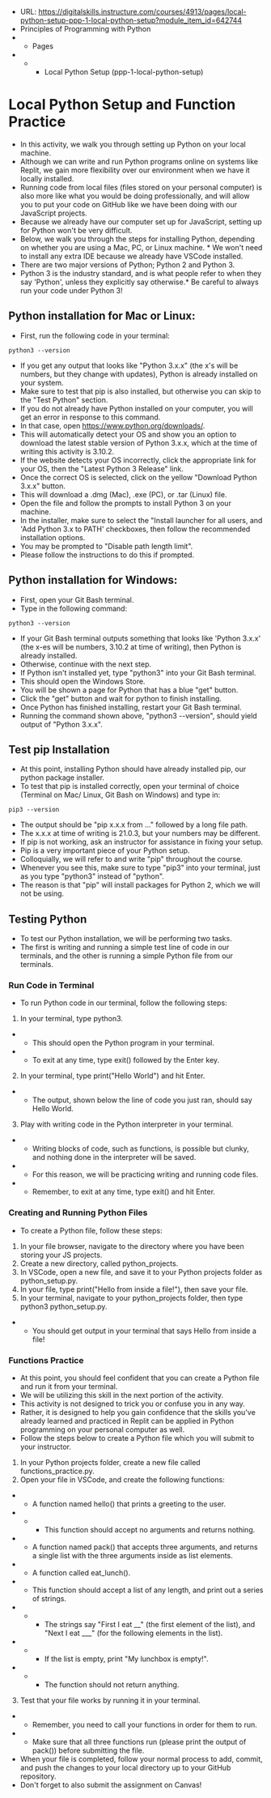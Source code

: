 * URL: https://digitalskills.instructure.com/courses/4913/pages/local-python-setup-ppp-1-local-python-setup?module_item_id=642744
* Principles of Programming with Python
* * Pages
* * * Local Python Setup (ppp-1-local-python-setup)
# Local Python Setup and Function Practice
* In this activity, we walk you through setting up Python on your local machine.
* Although we can write and run Python programs online on systems like Replit, we gain more flexibility over our environment when we have it locally installed.
* Running code from local files (files stored on your personal computer) is also more like what you would be doing professionally, and will allow you to put your code on GitHub like we have been doing with our JavaScript projects.
* Because we already have our computer set up for JavaScript, setting up for Python won't be very difficult.
* Below, we walk you through the steps for installing Python, depending on whether you are using a Mac, PC, or Linux machine. * We won't need to install any extra IDE because we already have VSCode installed.
* There are two major versions of Python; Python 2 and Python 3.
* Python 3 is the industry standard, and is what people refer to when they say 'Python', unless they explicitly say otherwise.* Be careful to always run your code under Python 3!
## Python installation for Mac or Linux:
* First, run the following code in your terminal:
~~~
python3 --version
~~~
* If you get any output that looks like "Python 3.x.x" (the x's will be numbers, but they change with updates), Python is already installed on your system.
* Make sure to test that pip is also installed, but otherwise you can skip to the "Test Python" section.
* If you do not already have Python installed on your computer, you will get an error in response to this command.
* In that case, open https://www.python.org/downloads/.
* This will automatically detect your OS and show you an option to download the latest stable version of Python 3.x.x, which at the time of writing this activity is 3.10.2.
* If the website detects your OS incorrectly, click the appropriate link for your OS, then the "Latest Python 3 Release" link.
* Once the correct OS is selected, click on the yellow "Download Python 3.x.x" button.
* This will download a .dmg (Mac), .exe (PC), or .tar (Linux) file.
* Open the file and follow the prompts to install Python 3 on your machine.
* In the installer, make sure to select the "Install launcher for all users, and 'Add Python 3.x to PATH' checkboxes, then follow the recommended installation options.
* You may be prompted to "Disable path length limit".
* Please follow the instructions to do this if prompted.
## Python installation for Windows:
* First, open your Git Bash terminal.
* Type in the following command:
~~~
python3 --version
~~~
* If your Git Bash terminal outputs something that looks like 'Python 3.x.x' (the x-es will be numbers, 3.10.2 at time of writing), then Python is already installed.
* Otherwise, continue with the next step.
* If Python isn't installed yet, type "python3" into your Git Bash terminal.
* This should open the Windows Store.
* You will be shown a page for Python that has a blue "get" button.
* Click the "get" button and wait for python to finish installing.
* Once Python has finished installing, restart your Git Bash terminal.
* Running the command shown above, "python3 --version", should yield output of "Python 3.x.x".

## Test pip Installation
* At this point, installing Python should have already installed pip, our python package installer.
* To test that pip is installed correctly, open your terminal of choice (Terminal on Mac/ Linux, Git Bash on Windows) and type in:
~~~
pip3 --version
~~~
* The output should be "pip x.x.x from ..." followed by a long file path.
* The x.x.x at time of writing is 21.0.3, but your numbers may be different.
* If pip is not working, ask an instructor for assistance in fixing your setup.
* Pip is a very important piece of your Python setup.
* Colloquially, we will refer to and write "pip" throughout the course.
* Whenever you see this, make sure to type "pip3" into your terminal, just as you type "python3" instead of "python".
* The reason is that "pip" will install packages for Python 2, which we will not be using.
## Testing Python
* To test our Python installation, we will be performing two tasks.
* The first is writing and running a simple test line of code in our terminals, and the other is running a simple Python file from our terminals.
### Run Code in Terminal
* To run Python code in our terminal, follow the following steps:
1. In your terminal, type python3.
* * This should open the Python program in your terminal.
* * To exit at any time, type exit() followed by the Enter key.
2. In your terminal, type print("Hello World") and hit Enter.
* * The output, shown below the line of code you just ran, should say Hello World.
3. Play with writing code in the Python interpreter in your terminal.
* * Writing blocks of code, such as functions, is possible but clunky, and nothing done in the interpreter will be saved.
* * For this reason, we will be practicing writing and running code files.
* * Remember, to exit at any time, type exit() and hit Enter.
### Creating and Running Python Files
* To create a Python file, follow these steps:
1. In your file browser, navigate to the directory where you have been storing your JS projects.
2. Create a new directory, called python_projects.
3. In VSCode, open a new file, and save it to your Python projects folder as python_setup.py.
4. In your file, type print("Hello from inside a file!"), then save your file.
5. In your terminal, navigate to your python_projects folder, then type python3 python_setup.py.
* * You should get output in your terminal that says Hello from inside a file!
### Functions Practice
* At this point, you should feel confident that you can create a Python file and run it from your terminal.
* We will be utilizing this skill in the next portion of the activity.
* This activity is not designed to trick you or confuse you in any way.
* Rather, it is designed to help you gain confidence that the skills you've already learned and practiced in Replit can be applied in Python programming on your personal computer as well.
* Follow the steps below to create a Python file which you will submit to your instructor.
1. In your Python projects folder, create a new file called functions_practice.py.
2. Open your file in VSCode, and create the following functions:
* * A function named hello() that prints a greeting to the user.
* * * This function should accept no arguments and returns nothing.
* * A function named pack() that accepts three arguments, and returns a single list with the three arguments inside as list elements.
* * A function called eat_lunch().
* * This function should accept a list of any length, and print out a series of strings.
* * * The strings say "First I eat __" (the first element of the list), and "Next I eat ___" (for the following elements in the list).
* * * If the list is empty, print "My lunchbox is empty!".
* * * The function should not return anything.
3. Test that your file works by running it in your terminal.
* * Remember, you need to call your functions in order for them to run.
* * Make sure that all three functions run (please print the output of pack()) before submitting the file.
* When your file is completed, follow your normal process to add, commit, and push the changes to your local directory up to your GitHub repository.
* Don't forget to also submit the assignment on Canvas!